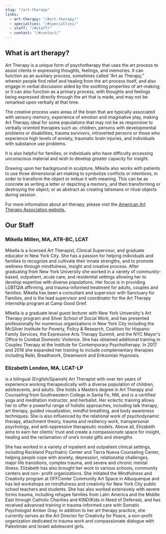 ```yaml
---
slug: "/art-therapy"
links:
  - art-therapy: "/#art-therapy/"
  - specialties: "/#specialties/"
  - staff: "/#staff/"
  - contact: "/#contact/"
---
```

## What is art therapy?

Art Therapy is a unique form of psychotherapy that uses the art process to assist clients in expressing thoughts, feelings, and memories. It can function as an auxiliary process, sometimes called “Art as Therapy,” wherein people find relief and healing from the art process itself, and also engage in verbal discussion aided by the soothing properties of art-making; or it can also function as a primary process, with thoughts and feelings being expressed directly through the art that is made, and may not be remarked upon verbally at that time.

The creative process uses areas of the brain that are typically associated with sensory memory, experience of emotion and imaginative play, making Art Therapy ideal for some populations that may not be as responsive to verbally oriented therapies such as: children, persons with developmental problems or disabilities, trauma survivors, introverted persons or those who experience high levels of anxiety, traumatic brain injuries, and individuals with substance use problems.

It is also helpful for families, or individuals who have difficulty accessing unconscious material and wish to develop greater capacity for insight.

Drawing upon her background in sculpture, Mikella also works with patients to use three dimensional art-making to symbolize conflicts or intentions, in order to transform the object or imbue it with meaning. This can be as concrete as writing a letter or depicting a memory, and then transforming or destroying the object; or as abstract as creating talismans or ritual objects during session.

For more information about art therapy, please visit the [American Art Therapy Association website.](https://arttherapy.org/about/#whatisarttherapy)

## Our Staff

### Mikella Millen, MA, ATR-BC, LCAT

Mikella is a licensed Art Therapist, Clinical Supervisor, and graduate educator in New York City. She has a passion for helping individuals and families to recognize and cultivate their innate strengths, and to promote wellness through mindfulness, insight and creative process. After graduating from New York University she worked in a variety of community-based, outpatient, acute care, and residential settings allowing her to develop expertise with diverse populations. Her focus is in providing LGBTQIA affirming, and trauma-informed treatment for adults, couples and families. Mikella has been a consultant and supervisor with Sanctuary for Families, and is the lead supervisor and coordinator for the Art Therapy internship program at Camp Good Grief.

Mikella is a graduate level guest lecturer with New York University's Art Therapy program and Silver School of Social Work, and has presented professionally for numerous organizations in New York City including the McSilver Institute for Poverty, Policy & Research, Coalition for Hispanic Family Services, the Expressive Arts Therapy Summit, and the NYC Mayor's Office to Combat Domestic Violence. She has obtained additional training in Couples Therapy at the Institute for Contemporary Psychotherapy. In 2017 and 2018 she expanded her training to include complementary therapies including Reiki, Breathwork, Dreamwork and Eriksonian Hypnosis.

### Elizabeth London, MA, LCAT-LP

is a bilingual (English/Spanish) Art Therapist with over ten years of experience working therapeutically with a diverse population of children, adolescents, and adults. She holds a Masters degree in Art Therapy and Counseling from Southwestern College in Santa Fe, NM, and is a certified yoga and meditation instructor, and herbalist. Her eclectic training allows her to offer a powerful range of holistic approaches, including talk therapy, art therapy, guided visualization, mindful breathing, and body awareness techniques. She is also influenced by the relational work of psychodynamic therapy, attachment theory, trauma and resiliency work, transpersonal psychology, and anti-oppressive therapeutic models. Above all, Elizabeth aims to earn her clients’ trust and create a compassionate space for insight, healing and the reclamation of one’s innate gifts and strengths

She has worked in a variety of inpatient and outpatient clinical settings, including Rockland Psychiatric Center and Tierra Nueva Counseling Center, helping people cope with anxiety, depression, relationship challenges, major life transitions, complex trauma, and severe and chronic mental illness. Elizabeth has also brought her work to various schools, community centers and non- profit organizations. She initiated the Mindfulness and Creativity program at OFFCenter Community Art Space in Albuquerque and has led workshops on mindfulness and creativity for New York City public school teachers and students. She has also worked extensively with severe forms trauma, including refugee families from Latin America and the Middle East through Catholic Charities and KIND(Kids in Need of Defense), and has received advanced training in trauma-informed care with Somatic Psychologist Amber Gray. In addition to her art therapy practice, she currently serves as the Art Director for Creativity for Peace, a non-profit organization dedicated to trauma work and compassionate dialogue with Palestinian and Israeli adolescent girls.
